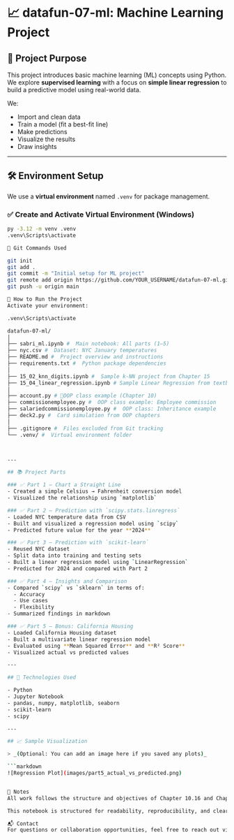 # 📈 datafun-07-ml: Machine Learning Project

## 🎯 Project Purpose

This project introduces basic machine learning (ML) concepts using Python.  
We explore **supervised learning** with a focus on **simple linear regression** to build a predictive model using real-world data.  

We:
- Import and clean data
- Train a model (fit a best-fit line)
- Make predictions
- Visualize the results
- Draw insights

---

## 🛠️ Environment Setup

We use a **virtual environment** named `.venv` for package management.

### ✅ Create and Activate Virtual Environment (Windows)

```bash
py -3.12 -m venv .venv
.venv\Scripts\activate

🔄 Git Commands Used

git init
git add .
git commit -m "Initial setup for ML project"
git remote add origin https://github.com/YOUR_USERNAME/datafun-07-ml.git
git push -u origin main

🧠 How to Run the Project
Activate your environment:

.venv\Scripts\activate

datafun-07-ml/
│
├── sabri_ml.ipynb #  Main notebook: All parts (1–5)
├── nyc.csv #  Dataset: NYC January temperatures
├── README.md #  Project overview and instructions
├── requirements.txt #  Python package dependencies
│
├── 15_02_knn_digits.ipynb #  Sample k-NN project from Chapter 15
├── 15_04_linear_regression.ipynb # Sample Linear Regression from textbook
│
├── account.py # 🧾OOP class example (Chapter 10)
├── commissionemployee.py #  OOP class example: Employee commission
├── salariedcommissionemployee.py #  OOP class: Inheritance example
├── deck2.py #  Card simulation from OOP chapters
│
├── .gitignore #  Files excluded from Git tracking
└── .venv/ #  Virtual environment folder



---

## 📚 Project Parts

### ✅ Part 1 – Chart a Straight Line
- Created a simple Celsius → Fahrenheit conversion model
- Visualized the relationship using `matplotlib`

### ✅ Part 2 – Prediction with `scipy.stats.linregress`
- Loaded NYC temperature data from CSV
- Built and visualized a regression model using `scipy`
- Predicted future value for the year **2024**

### ✅ Part 3 – Prediction with `scikit-learn`
- Reused NYC dataset
- Split data into training and testing sets
- Built a linear regression model using `LinearRegression`
- Predicted for 2024 and compared with Part 2

### ✅ Part 4 – Insights and Comparison
- Compared `scipy` vs `sklearn` in terms of:
  - Accuracy
  - Use cases
  - Flexibility
- Summarized findings in markdown

### ✅ Part 5 – Bonus: California Housing
- Loaded California Housing dataset
- Built a multivariate linear regression model
- Evaluated using **Mean Squared Error** and **R² Score**
- Visualized actual vs predicted values

---

## 🧪 Technologies Used

- Python
- Jupyter Notebook
- pandas, numpy, matplotlib, seaborn
- scikit-learn
- scipy

---

## 📈 Sample Visualization

> _(Optional: You can add an image here if you saved any plots)_

```markdown
![Regression Plot](images/part5_actual_vs_predicted.png)


📝 Notes
All work follows the structure and objectives of Chapter 10.16 and Chapter 15.4 of the course textbook.

This notebook is structured for readability, reproducibility, and clear evaluation of each modeling approach.

📬 Contact
For questions or collaboration opportunities, feel free to reach out via GitHub.



